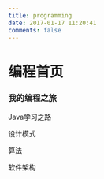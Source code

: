 ```yaml
---
title: programming
date: 2017-01-17 11:20:41
comments: false
---
```


编程首页
====

### 我的编程之旅

Java学习之路

设计模式

算法

软件架构

